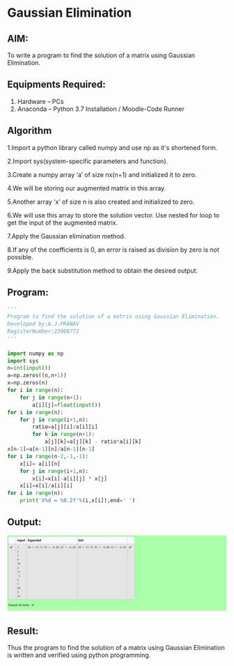 # Gaussian Elimination

## AIM:
To write a program to find the solution of a matrix using Gaussian Elimination.

## Equipments Required:
1. Hardware – PCs
2. Anaconda – Python 3.7 Installation / Moodle-Code Runner

## Algorithm
1.Import a python library called numpy and use np as it's shortened form.

2.Import sys(system-specific parameters and function).

3.Create a numpy array ‘a’ of size nx(n+1) and initialized it to zero.

4.We will be storing our augmented matrix in this array.

5.Another array ‘x’ of size n is also created and initialized to zero.

6.We will use this array to store the solution vector. Use nested for loop to get the input of the augmented matrix.

7.Apply the Gaussian elimination method.

8.If any of the coefficients is 0, an error is raised as division by zero is not possible.

9.Apply the back substitution method to obtain the desired output.

## Program:
```python
'''
Program to find the solution of a matrix using Gaussian Elimination.
Developed by:A.J.PRANAV
RegisterNumber:22008772
''' 

import numpy as np
import sys
n=int(input())
a=np.zeros((n,n+1))
x=np.zeros(n)
for i in range(n):
    for j in range(n+1):
        a[i][j]=float(input())
for i in range(n):
    for j in range(i+1,n):
        ratio=a[j][i]/a[i][i]
        for k in range(n+1):
            a[j][k]=a[j][k] - ratio*a[i][k]
x[n-1]=a[n-1][n]/a[n-1][n-1]
for i in range(n-2,-1,-1):
    x[i]= a[i][n]
    for j in range(i+1,n):
        x[i]=x[i]-a[i][j] * x[j]
    x[i]=x[i]/a[i][i]
for i in range(n):
    print('X%d = %0.2f'%(i,x[i]),end=' ')
```
## Output:
![gaussian elimination](./gaussian.png)
## Result:
Thus the program to find the solution of a matrix using Gaussian Elimination is written and verified using python programming.

